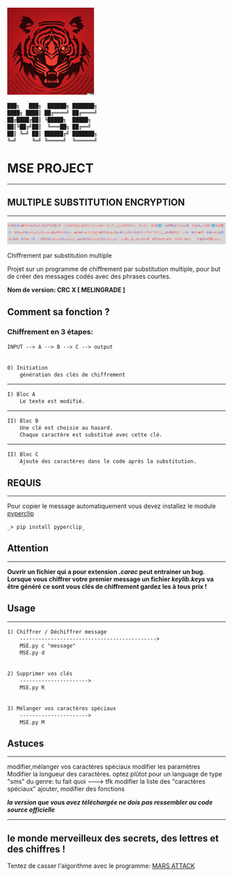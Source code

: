 ![image du projet](exemple/logo.png)


	███╗   ███╗  ██████╗ ███████╗
	████╗ ████║ ██╔════╝ ██╔════╝
	██╔████╔██║ ╚█████╗  █████╗
	██║╚██╔╝██║  ╚═══██╗ ██╔══╝
	██║ ╚═╝ ██║ ██████╔╝ ███████╗
	╚═╝     ╚═╝ ╚═════╝  ╚══════╝


# MSE PROJECT
-------------------------------------

## MULTIPLE SUBSTITUTION ENCRYPTION
-------------------------------------
![cover](exemple/cover.jpg)


Chiffrement par substitution multiple

Projet sur un programme de chiffrement par substitution multiple,
pour but de créer des messages codés avec des phrases courtes.

**Nom de version: CRC X [ MELINGRADE ]**

## Comment sa fonction ?

### Chiffrement en 3 étapes:

    INPUT --> A --> B --> C --> output
    
    
    0) Initiation
        génération des clés de chiffrement
--------------------------------------------------------------------------
	
    I) Bloc A
        Le texte est modifié.
--------------------------------------------------------------------------
    II) Bloc B
        Une clé est choisie au hasard.
        Chaque caractère est substitué avec cette clé.
--------------------------------------------------------------------------
    II) Bloc C
        Ajoute des caractères dans le code après la substitution.



## REQUIS
-------------------------------------
Pour copier le message automatiquement vous devez installez le module [pyperclip](https://pypi.org/project/pyperclip/)

	_> pip install pyperclip_


## Attention
-----------------------------------
**Ouvrir un fichier qui a pour extension _.carac_ peut entrainer un bug.**
**Lorsque vous chiffrer votre premier message un fichier _keylib.keys_ va être généré ce sont vous clés de chiffrement gardez les à tous prix !**


## Usage
---------------------------
	
	1) Chiffrer / Déchiffrer message
		-------------------------------------------->
		MSE.py c "message"
		MSE.py d


	2) Supprimer vos clés
		---------------------->
		MSE.py R
		
		
	3) Mélanger vos caractères spéciaux
		---------------------->
		MSE.py M


## Astuces
-------------------------------------------------------------------
modifier,mélanger vos caractères spéciaux
modifier les paramètres
Modifier la longueur des caractères.
optez plûtot pour un language de type "sms" du genre: tu fait quoi  ---> tfk
modifier la liste des "caractères spéciaux"
ajouter, modifier des fonctions

**_la version que vous avez téléchargée ne dois pas ressembler au code source officielle_**

-----------------------------------
le monde merveilleux des secrets, des lettres et des
chiffres !
---------------------------------------

Tentez de casser l'algorithme avec le programme: [MARS ATTACK](https://discord.gg/E6qJmmKaEW)

